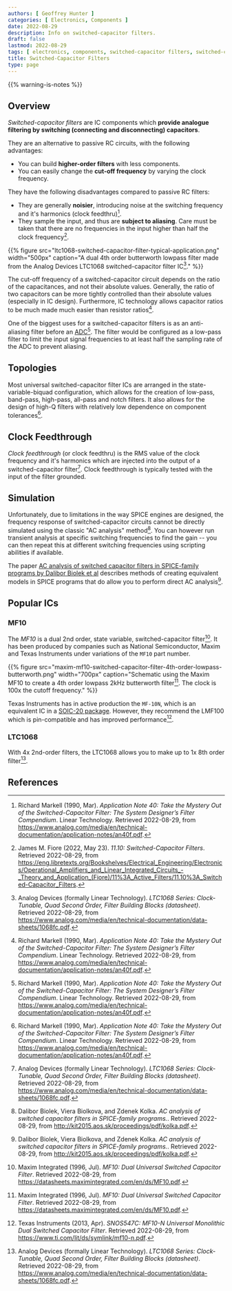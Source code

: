 ```yaml
---
authors: [ Geoffrey Hunter ]
categories: [ Electronics, Components ]
date: 2022-08-29
description: Info on switched-capacitor filters.
draft: false
lastmod: 2022-08-29
tags: [ electronics, components, switched-capacitor filters, switched-capacitor, filters, capacitors, analogue ]
title: Switched-Capacitor Filters
type: page
---
```


{{% warning-is-notes %}}

## Overview

_Switched-capacitor filters_ are IC components which **provide analogue filtering by switching (connecting and disconnecting) capacitors**.

They are an alternative to passive RC circuits, with the following advantages:

* You can build **higher-order filters** with less components.
* You can easily change the **cut-off frequency** by varying the clock frequency.

They have the following disadvantages compared to passive RC filters:

* They are generally **noisier**, introducing noise at the switching frequency and it's harmonics (clock feedthru)[^bib-linear-tech-mystery-switched-capacitor].
* They sample the input, and thus are **subject to aliasing**. Care must be taken that there are no frequencies in the input higher than half the clock frequency[^bib-libretext-switched-capacitor-filters]. 

{{% figure src="ltc1068-switched-capacitor-filter-typical-application.png" width="500px" caption="A dual 4th order butterworth lowpass filter made from the Analog Devices LTC1068 switched-capacitor filter IC[^bib-analog-devices-ltc-1068-ds]." %}}

The cut-off frequency of a switched-capacitor circuit depends on the ratio of the capacitances, and not their absolute values. Generally, the ratio of two capacitors can be more tightly controlled than their absolute values (especially in IC design). Furthermore, IC technology allows capacitor ratios to be much made much easier than resistor ratios[^bib-linear-tech-mystery-switched-capacitor].

One of the biggest uses for a switched-capacitor filters is as an anti-aliasing filter before an [ADC](/electronics/components/analogue-to-digital-converters-adcs/)[^bib-linear-tech-mystery-switched-capacitor]. The filter would be configured as a low-pass filter to limit the input signal frequencies to at least half the sampling rate of the ADC to prevent aliasing.

## Topologies

Most universal switched-capacitor filter ICs are arranged in the state-variable-biquad configuration, which allows for the creation of low-pass, band-pass, high-pass, all-pass and notch filters. It also allows for the design of high-Q filters with relatively low dependence on component tolerances[^bib-linear-tech-mystery-switched-capacitor].

## Clock Feedthrough

_Clock feedthrough_ (or clock feedthru) is the RMS value of the clock frequency and it's harmonics which are injected into the output of a switched-capacitor filter[^bib-analog-devices-ltc-1068-ds]. Clock feedthrough is typically tested with the input of the filter grounded.

## Simulation

Unfortunately, due to limitations in the way SPICE engines are designed, the frequency response of switched-capacitor circuits cannot be directly simulated using the classic "AC analysis" method[^bib-biolek-ac-analysis-switched-capacitor]. You can however run transient analysis at specific switching frequencies to find the gain -- you can then repeat this at different switching frequencies using scripting abilities if available.

The paper [AC analysis of switched capacitor filters in SPICE-family programs by Dalibor Biolek et al](http://kit2015.aos.sk/proceedings/pdf/kolka.pdf) describes methods of creating equivalent models in SPICE programs that do allow you to perform direct AC analysis[^bib-biolek-ac-analysis-switched-capacitor].

## Popular ICs

### MF10

The _MF10_ is a dual 2nd order, state variable, switched-capacitor filter[^bib-maxim-mf10-ds]. It has been produced by companies such as National Semiconductor, Maxim and Texas Instruments under variations of the `MF10` part number.

{{% figure src="maxim-mf10-switched-capacitor-filter-4th-order-lowpass-butterworth.png" width="700px" caption="Schematic using the Maxim MF10 to create a 4th order lowpass 2kHz butterworth filter[^bib-maxim-mf10-ds]. The clock is 100x the cutoff frequency." %}}

Texas Instruments has in active production the `MF-10N`, which is an equivalent IC in a [SOIC-20 package](/pcb-design/component-packages/soic-component-package/). However, they recommend the LMF100 which is pin-compatible and has improved performance[^bib-ti-mf10-n-ds].

### LTC1068

With 4x 2nd-order filters, the LTC1068 allows you to make up to 1x 8th order filter[^bib-analog-devices-ltc-1068-ds].

## References

[^bib-maxim-mf10-ds]: Maxim Integrated (1996, Jul). _MF10: Dual Universal Switched Capacitor Filter_. Retrieved 2022-08-29, from https://datasheets.maximintegrated.com/en/ds/MF10.pdf.
[^bib-ti-mf10-n-ds]: Texas Instruments (2013, Apr). _SNOS547C: MF10-N Universal Monolithic Dual Switched Capacitor Filter_. Retrieved 2022-08-29, from https://www.ti.com/lit/ds/symlink/mf10-n.pdf.
[^bib-biolek-ac-analysis-switched-capacitor]: Dalibor Biolek, Viera Biolkova, and Zdenek Kolka. _AC analysis of switched capacitor filters in SPICE-family programs._. Retrieved 2022-08-29, from http://kit2015.aos.sk/proceedings/pdf/kolka.pdf.
[^bib-libretext-switched-capacitor-filters]: James M. Fiore (2022, May 23). _11.10: Switched-Capacitor Filters_. Retrieved 2022-08-29, from https://eng.libretexts.org/Bookshelves/Electrical_Engineering/Electronics/Operational_Amplifiers_and_Linear_Integrated_Circuits_-_Theory_and_Application_(Fiore)/11%3A_Active_Filters/11.10%3A_Switched-Capacitor_Filters.
[^bib-linear-tech-mystery-switched-capacitor]: Richard Markell (1990, Mar). _Application Note 40: Take the Mystery Out of the Switched-Capacitor Filter: The System Designer’s Filter Compendium_. Linear Technology. Retrieved 2022-08-29, from https://www.analog.com/media/en/technical-documentation/application-notes/an40f.pdf.
[^bib-analog-devices-ltc-1068-ds]: Analog Devices (formally Linear Technology). _LTC1068 Series: Clock-Tunable, Quad Second Order, Filter Building Blocks (datasheet)_. Retrieved 2022-08-29, from https://www.analog.com/media/en/technical-documentation/data-sheets/1068fc.pdf.
